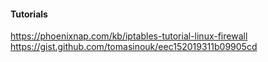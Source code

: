 #### Tutorials
https://phoenixnap.com/kb/iptables-tutorial-linux-firewall  
https://gist.github.com/tomasinouk/eec152019311b09905cd  
